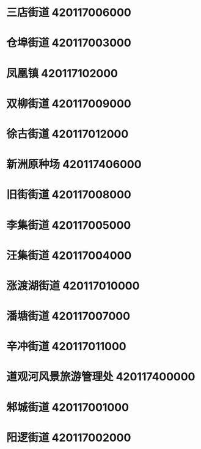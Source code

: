 # 三店街道 420117006000
# 仓埠街道 420117003000
# 凤凰镇 420117102000
# 双柳街道 420117009000
# 徐古街道 420117012000
# 新洲原种场 420117406000
# 旧街街道 420117008000
# 李集街道 420117005000
# 汪集街道 420117004000
# 涨渡湖街道 420117010000
# 潘塘街道 420117007000
# 辛冲街道 420117011000
# 道观河风景旅游管理处 420117400000
# 邾城街道 420117001000
# 阳逻街道 420117002000

